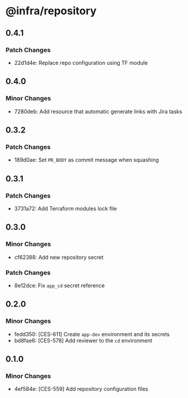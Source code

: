 # @infra/repository

## 0.4.1

### Patch Changes

- 22d1d4e: Replace repo configuration using TF module

## 0.4.0

### Minor Changes

- 7280deb: Add resource that automatic generate links with Jira tasks

## 0.3.2

### Patch Changes

- 189d0ae: Set `PR_BODY` as commit message when squashing

## 0.3.1

### Patch Changes

- 3731a72: Add Terraform modules lock file

## 0.3.0

### Minor Changes

- cf62388: Add new repository secret

### Patch Changes

- 8e12dce: Fix `app_cd` secret reference

## 0.2.0

### Minor Changes

- fedd350: [CES-611] Create `app-dev` environment and its secrets
- bd8fae6: [CES-578] Add reviewer to the `cd` environment

## 0.1.0

### Minor Changes

- 4ef584e: [CES-559] Add repository configuration files
